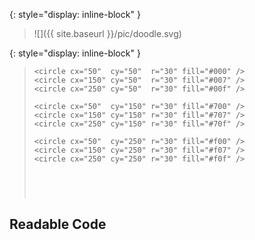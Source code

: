---
---

{: style="display: inline-block" }
> ![]({{ site.baseurl }}/pic/doodle.svg)

{: style="display: inline-block" }
> ```
> <circle cx="50"  cy="50"  r="30" fill="#000" />
> <circle cx="150" cy="50"  r="30" fill="#007" />
> <circle cx="250" cy="50"  r="30" fill="#00f" />
>
> <circle cx="50"  cy="150" r="30" fill="#700" />
> <circle cx="150" cy="150" r="30" fill="#707" />
> <circle cx="250" cy="150" r="30" fill="#70f" />
>
> <circle cx="50"  cy="250" r="30" fill="#f00" />
> <circle cx="150" cy="250" r="30" fill="#f07" />
> <circle cx="250" cy="250" r="30" fill="#f0f" />
>
>
>
>
>
> ```

## Readable Code
